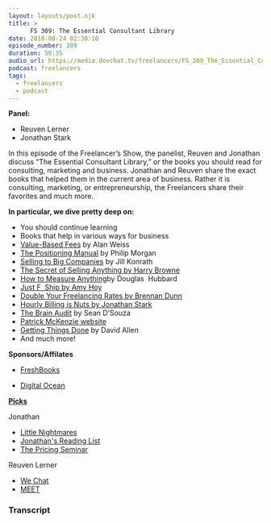 ```yaml
---
layout: layouts/post.njk
title: >
      FS 309: The Essential Consultant Library
date: 2018-08-24 02:30:10
episode_number: 309
duration: 50:35
audio_url: https://media.devchat.tv/freelancers/FS_309_The_Essential_Consultant_Library.mp3
podcast: freelancers
tags: 
  - freelancers
  - podcast
---
```


 **Panel:**

- Reuven Lerner
- Jonathan Stark

In this episode of the Freelancer’s Show, the panelist, Reuven and Jonathan discuss “The Essential Consultant Library,” or the books you&nbsp;should read for consulting, marketing and business. Jonathan and Reuven share the exact books that helped them in the current area of business. Rather it is consulting, marketing, or entrepreneurship, the Freelancers share their favorites and much more.

**In particular, we dive pretty deep on:**

- You should continue learning
- Books that help in various ways for business
- [Value-Based Fees](http://www.amazon.com/Value-Based-Fees-Charge-Youre-Worth/dp/0470275847) by Alan Weiss
- [The Positioning Manual](http://philipmorganconsulting.com/authority-resource-center/the-positioning-manual-for-technical-firms/) by Philip Morgan
- [Selling to Big Companies](https://www.amazon.com/Selling-Big-Companies-Jill-Konrath/dp/1419515624/ref=sr_1_1?ie=UTF8&qid=1535074124&sr=8-1&keywords=Selling+to+Big+Companies+by+Jill) by Jill Konrath
- [The Secret of Selling Anything by Harry Browne](https://www.amazon.com/Secret-Selling-Anything-Harry-Browne-ebook/dp/B00M19W20Y/ref=sr_1_fkmr0_1?s=books&ie=UTF8&qid=1535074332&sr=1-1-fkmr0&keywords=The+Secret+of+Selling+Anything+by+Harry+Brown)
- [How to Measure Anything](https://www.amazon.com/How-Measure-Anything-Intangibles-Business-ebook/dp/B00INUYS2U/ref=sr_1_1?s=books&ie=UTF8&qid=1535074644&sr=1-1&keywords=how+to+measure+anything+by+douglas+hubbard)by Douglas&nbsp; Hubbard
- [Just F&nbsp; Ship by Amy Hoy](https://www.goodreads.com/book/show/23700819-just-fucking-ship)
- [Double Your Freelancing Rates by&nbsp;Brennan Dunn](https://doubleyourfreelancing.com/rate/)
- [Hourly Billing is Nuts by Jonathan Stark](https://jonathanstark.com/hbin)
- [The Brain Audit](https://www.amazon.com/Brain-Audit-Customers-They-Dont/dp/0473175045) by Sean D’Souza
- [Patrick McKenzie website](https://www.kalzumeus.com)
- [Getting Things Done](https://www.amazon.com/Getting-Things-Done-Stress-Free-Productivity/dp/0670899240/ref=sr_1_1?ie=UTF8&qid=1535076242&sr=8-1&keywords=Getting+Things+Done) by David Allen 
- And much more!&nbsp; &nbsp; &nbsp;

**Sponsors/Affilates**

- [FreshBooks](https://www.freshbooks.com/invoice?ref=11731&utm_source=pbm&utm_medium=affiliate-program&utm_influencer=419364&utm_campaign=podcast-influencers)

- [Digital Ocean](http://www.digitalocean.com)

[**Picks**](http://www.apple.com)

Jonathan

- [Little Nightmares](https://www.youtube.com/watch?v=aOadxZBsPiA)
- [Jonathan's Reading List](https://jonathanstark.com/reading-list)
- [The Pricing Seminar](https://thepricingseminar.com/)

Reuven Lerner

- [We Chat](http://www.wechat.com/)
- [MEET](http://meet.mit.edu/)


### Transcript


